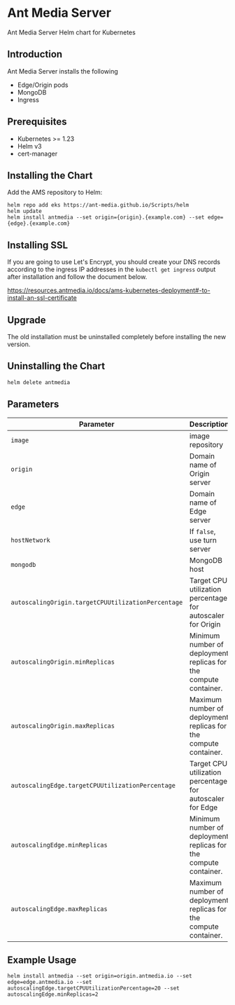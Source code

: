 # Ant Media Server 

Ant Media Server Helm chart for Kubernetes

## Introduction
Ant Media Server installs the following
- Edge/Origin pods
- MongoDB 
- Ingress

## Prerequisites
- Kubernetes >= 1.23
- Helm v3
- cert-manager

## Installing the Chart
Add the AMS repository to Helm:
```shell script
helm repo add eks https://ant-media.github.io/Scripts/helm
helm update
helm install antmedia --set origin={origin}.{example.com} --set edge={edge}.{example.com}
```

## Installing SSL 
If you are going to use Let's Encrypt, you should create your DNS records according to the ingress IP addresses in the `kubectl get ingress` output after installation and follow the document below.

https://resources.antmedia.io/docs/ams-kubernetes-deployment#-to-install-an-ssl-certificate

## Upgrade
The old installation must be uninstalled completely before installing the new version.

## Uninstalling the Chart
```sh
helm delete antmedia 
```

## Parameters

| Parameter                               | Description                                                                                              | Default                                                                            |
|------------------------------------------------| -------------------------------------------------------------------------------------------------------- | ---------------------------------------------------------------------------------- |
| `image`                                        | image repository                                                                                         | `antmedia/enterprise:latest` |
| `origin`                                       | Domain name of Origin server                                                                             | `{}`                                                                        |
| `edge`                                         | Domain name of Edge server                                                                               | `{}`                                                                     |
| `hostNetwork`                                  | If `false`, use turn server                                                                              | `true`                                                                            |
| `mongodb`                                      | MongoDB host                                                                                             | `mongo`                                                                     |
| `autoscalingOrigin.targetCPUUtilizationPercentage`                            | Target CPU utilization percentage for autoscaler for Origin                                                                          | `60`                                                                               |
| `autoscalingOrigin.minReplicas`                                 | Minimum number of deployment replicas for the compute container.                                                                                | `1`                                                                               |
| `autoscalingOrigin.maxReplicas`                                  | Maximum number of deployment replicas for the compute container.                                    | `10`                                                                               |
| `autoscalingEdge.targetCPUUtilizationPercentage`                                 | Target CPU utilization percentage for autoscaler for Edge                         | `60`                                                                                |
| `autoscalingEdge.minReplicas`                          | Minimum number of deployment replicas for the compute container.     | `1`                                                                               |
| `autoscalingEdge.maxReplicas`                               | Maximum number of deployment replicas for the compute container.                                                         | `10`                                                                               |



## Example Usage
```
helm install antmedia --set origin=origin.antmedia.io --set edge=edge.antmedia.io --set autoscalingEdge.targetCPUUtilizationPercentage=20 --set autoscalingEdge.minReplicas=2

```


